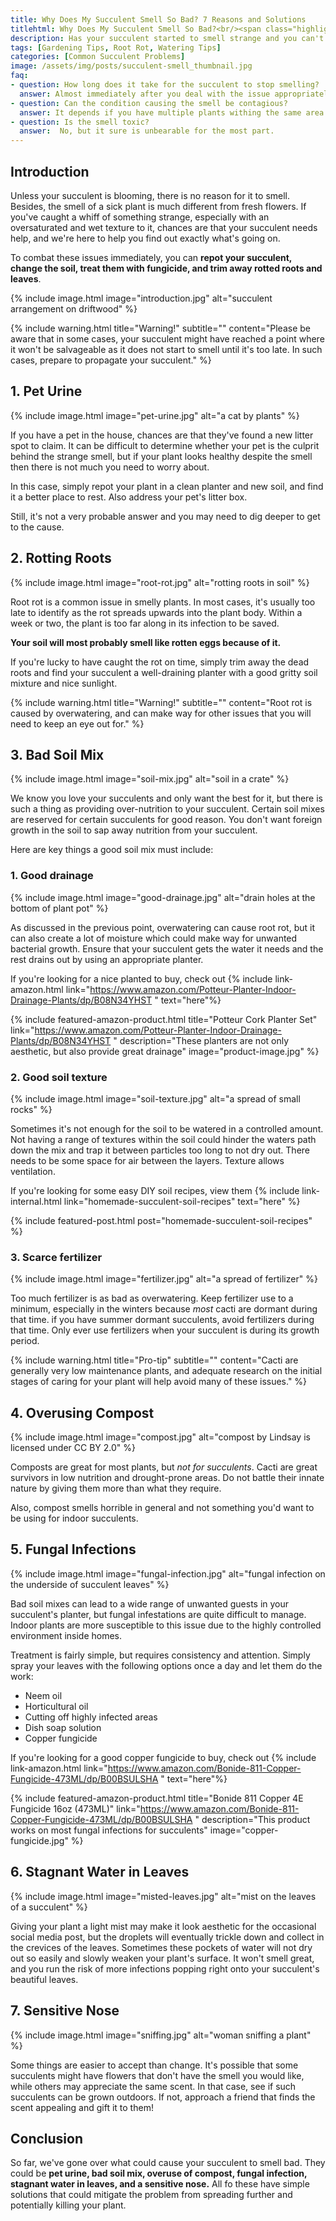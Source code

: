 ```yaml
--- 
title: Why Does My Succulent Smell So Bad? 7 Reasons and Solutions
titlehtml: Why Does My Succulent Smell So Bad?<br/><span class="highlight">7 Reasons and Solutions</span>
description: Has your succulent started to smell strange and you can't tell what's going on? Here are some ways to identify the issues and how to deal with them.
tags: [Gardening Tips, Root Rot, Watering Tips]
categories: [Common Succulent Problems]
image: /assets/img/posts/succulent-smell_thumbnail.jpg
faq: 
- question: How long does it take for the succulent to stop smelling?
  answer: Almost immediately after you deal with the issue appropriately.
- question: Can the condition causing the smell be contagious?
  answer: It depends if you have multiple plants withing the same area of soil, then it will be.
- question: Is the smell toxic?
  answer:  No, but it sure is unbearable for the most part.
---
```


## Introduction

Unless your succulent is blooming, there is no reason for it to smell. Besides, the smell of a sick plant is much different from fresh flowers. If you've caught a whiff of something strange, especially with an oversaturated and wet texture to it, chances are that your succulent needs help, and we're here to help you find out exactly what's going on.

To combat these issues immediately, you can **repot your succulent, change the soil, treat them with fungicide, and trim away rotted roots and leaves**.

{% include image.html image="introduction.jpg" alt="succulent arrangement on driftwood" %}

{% include warning.html title="Warning!" subtitle="" content="Please be aware that in some cases, your succulent might have reached a point where it won't be salvageable as it does not start to smell until it's too late. In such cases, prepare to propagate your succulent." %}

## 1. Pet Urine

{% include image.html image="pet-urine.jpg" alt="a cat by plants" %}

If you have a pet in the house, chances are that they've found a new litter spot to claim. It can be difficult to determine whether your pet is the culprit behind the strange smell, but if your plant looks healthy despite the smell then there is not much you need to worry about.

In this case, simply repot your plant in a clean planter and new soil, and find it a better place to rest. Also address your pet's litter box.

Still, it's not a very probable answer and you may need to dig deeper to get to the cause.

## 2. Rotting Roots

{% include image.html image="root-rot.jpg" alt="rotting roots in soil" %}

Root rot is a common issue in smelly plants. In most cases, it's usually too late to identify as the rot spreads upwards into the plant body. Within a week or two, the plant is too far along in its infection to be saved.

**Your soil will most probably smell like rotten eggs because of it.**

If you're lucky to have caught the rot on time, simply trim away the dead roots and find your succulent a well-draining planter with a good gritty soil mixture and nice sunlight.

{% include warning.html title="Warning!" subtitle="" content="Root rot is caused by overwatering, and can make way for other issues that you will need to keep an eye out for." %}

## 3. Bad Soil Mix

{% include image.html image="soil-mix.jpg" alt="soil in a crate" %}

We know you love your succulents and only want the best for it, but there is such a thing as providing over-nutrition to your succulent. Certain soil mixes are reserved for certain succulents for good reason. You don't want foreign growth in the soil to sap away nutrition from your succulent.

Here are key things a good soil mix must include:

### 1. Good drainage

{% include image.html image="good-drainage.jpg" alt="drain holes at the bottom of plant pot" %}

As discussed in the previous point, overwatering can cause root rot, but it can also create a lot of moisture which could make way for unwanted bacterial growth. Ensure that your succulent gets the water it needs and the rest drains out by using an appropriate planter.

If you're looking for a nice planted to buy, check out {% include link-amazon.html link="https://www.amazon.com/Potteur-Planter-Indoor-Drainage-Plants/dp/B08N34YHST " text="here"%}

{% include featured-amazon-product.html title="Potteur Cork Planter Set" link="https://www.amazon.com/Potteur-Planter-Indoor-Drainage-Plants/dp/B08N34YHST " description="These planters are not only aesthetic, but also provide great drainage" image="product-image.jpg" %}

### 2. Good soil texture

{% include image.html image="soil-texture.jpg" alt="a spread of small rocks" %}

Sometimes it's not enough for the soil to be watered in a controlled amount. Not having a range of textures within the soil could hinder the waters path down the mix and trap it between particles too long to not dry out. There needs to be some space for air between the layers. Texture allows ventilation.

If you're looking for some easy DIY soil recipes, view them {% include link-internal.html link="homemade-succulent-soil-recipes" text="here" %}

{% include featured-post.html post="homemade-succulent-soil-recipes" %}

### 3. Scarce fertilizer

{% include image.html image="fertilizer.jpg" alt="a spread of fertilizer" %}

Too much fertilizer is as bad as overwatering. Keep fertilizer use to a minimum, especially in the winters because *most* cacti are dormant during that time. if you have summer dormant succulents, avoid fertilizers during that time. Only ever use fertilizers when your succulent is during its growth period.

{% include warning.html title="Pro-tip" subtitle="" content="Cacti are generally very low maintenance plants, and adequate research on the initial stages of caring for your plant will help avoid many of these issues." %}

## 4. Overusing Compost

{% include image.html image="compost.jpg" alt="compost by Lindsay is licensed under CC BY 2.0" %}

Composts are great for most plants, but *not for succulents*. Cacti are great survivors in low nutrition and drought-prone areas. Do not battle their innate nature by giving them more than what they require.

Also, compost smells horrible in general and not something you'd want to be using for indoor succulents.

## 5. Fungal Infections

{% include image.html image="fungal-infection.jpg" alt="fungal infection on the underside of succulent leaves" %}

Bad soil mixes can lead to a wide range of unwanted guests in your succulent's planter, but fungal infestations are quite difficult to manage. Indoor plants are more susceptible to this issue due to the highly controlled environment inside homes.

Treatment is fairly simple, but requires consistency and attention. Simply spray your leaves with the following options once a day and let them do the work:

- Neem oil
- Horticultural oil
- Cutting off highly infected areas
- Dish soap solution
- Copper fungicide

If you're looking for a good copper fungicide to buy, check out {% include link-amazon.html link="https://www.amazon.com/Bonide-811-Copper-Fungicide-473ML/dp/B00BSULSHA " text="here"%}

{% include featured-amazon-product.html title="Bonide 811 Copper 4E Fungicide 16oz (473ML)" link="https://www.amazon.com/Bonide-811-Copper-Fungicide-473ML/dp/B00BSULSHA " description="This product works on most fungal infections for succulents" image="copper-fungicide.jpg" %}

## 6. Stagnant Water in Leaves

{% include image.html image="misted-leaves.jpg" alt="mist on the leaves of a succulent" %}

Giving your plant a light mist may make it look aesthetic for the occasional social media post, but the droplets will eventually trickle down and collect in the crevices of the leaves. Sometimes these pockets of water will not dry out so easily and slowly weaken your plant's surface. It won't smell great, and you run the risk of more infections popping right onto your succulent's beautiful leaves.

## 7. Sensitive Nose

{% include image.html image="sniffing.jpg" alt="woman sniffing a plant" %}

Some things are easier to accept than change. It's possible that some succulents might have flowers that don't have the smell you would like, while others may appreciate the same scent. In that case, see if such succulents can be grown outdoors. If not, approach a friend that finds the scent appealing and gift it to them!

## Conclusion

So far, we've gone over what could cause your succulent to smell bad. They could be **pet urine, bad soil mix, overuse of compost, fungal infection, stagnant water in leaves, and a sensitive nose.** All fo these have simple solutions that could mitigate the problem from spreading further and potentially killing your plant.